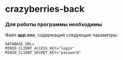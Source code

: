 # crazyberries-back

### Для работы программы необходимы
Файл **app.env**, содержащий следующие параметры:
```
DATABASE_URL=
MINIO_CLIENT_ACCESS_KEY="login"
MINIO_CLIENT_SECRET_KEY="password"
```